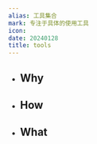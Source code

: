 ```yaml
---
alias: 工具集合
mark: 专注于具体的使用工具
icon: 
date: 20240128
title: tools
---
```


- ## Why
- ## How
- ## What
